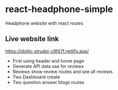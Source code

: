 # react-headphone-simple

Headphone website with react routes

## Live website link
https://idyllic-strudel-c9f47f.netlify.app/


* First using header and home page
* Generate API data use for reviews
* Reviews show review routes and see all reviews
* Two Dashboard create
* Two question answer blogs routes 



